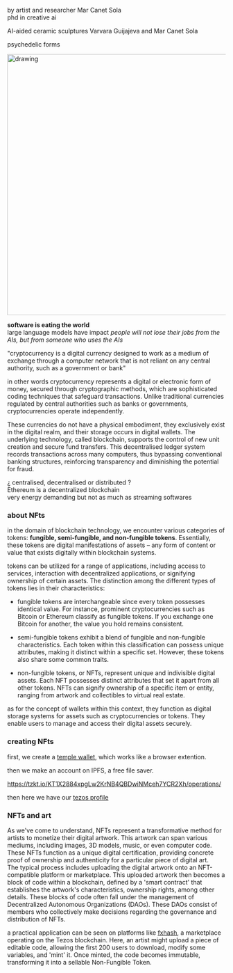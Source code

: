 by  artist and researcher Mar Canet Sola   
phd in creative ai  

AI-aided ceramic sculptures Varvara Guijajeva and Mar Canet Sola

psychedelic forms

<img src="../sculptures.png" alt="drawing" width="600" />   

**software is eating the world**  
large language models have impact 
*people will not lose their jobs from the AIs, but from someone who uses the AIs*

"cryptocurrency is a digital currency designed to work as a medium of exchange through a computer network that is not reliant on any central authority, such as a government or bank"  

in other words cryptocurrency represents a digital or electronic form of money, secured through cryptographic methods, which are sophisticated coding techniques that safeguard transactions. Unlike traditional currencies regulated by central authorities such as banks or governments, cryptocurrencies operate independently.

These currencies do not have a physical embodiment, they exclusively exist in the digital realm, and their storage occurs in digital wallets. The underlying technology, called blockchain, supports the control of new unit creation and secure fund transfers. This decentralised ledger system records transactions across many computers, thus bypassing conventional banking structures, reinforcing transparency and diminishing the potential for fraud.

¿ centralised, decentralised or distributed ?   
Ethereum is a decentralized blockchain   
very energy demanding but not as much as streaming softwares  

### about NFts   
in the domain of blockchain technology, we encounter various categories of tokens: **fungible, semi-fungible, and non-fungible tokens**. Essentially, these tokens are digital manifestations of assets – any form of content or value that exists digitally within blockchain systems.  

tokens can be utilized for a range of applications, including access to services, interaction with decentralized applications, or signifying ownership of certain assets. The distinction among the different types of tokens lies in their characteristics:  

- fungible tokens are interchangeable since every token possesses identical value. For instance, prominent cryptocurrencies such as Bitcoin or Ethereum classify as fungible tokens. If you exchange one Bitcoin for another, the value you hold remains consistent.  

- semi-fungible tokens exhibit a blend of fungible and non-fungible characteristics. Each token within this classification can possess unique attributes, making it distinct within a specific set. However, these tokens also share some common traits.  

- non-fungible tokens, or NFTs, represent unique and indivisible digital assets. Each NFT possesses distinct attributes that set it apart from all other tokens. NFTs can signify ownership of a specific item or entity, ranging from artwork and collectibles to virtual real estate.  

as for the concept of wallets within this context, they function as digital storage systems for assets such as cryptocurrencies or tokens. They enable users to manage and access their digital assets securely.  

### creating NFts  

first, we create a [temple wallet](https://templewallet.com/download?platform=extension), which works like a browser extention.  

then we make an account on IPFS, a free file saver.

https://tzkt.io/KT1X2884xpgLw2KrNB4QBDwiNMceh7YCR2Xh/operations/  

then here we have our [tezos profile](https://tzprofiles.com/) 

### NFTs and art  
As we've come to understand, NFTs represent a transformative method for artists to monetize their digital artwork. This artwork can span various mediums, including images, 3D models, music, or even computer code. These NFTs function as a unique digital certification, providing concrete proof of ownership and authenticity for a particular piece of digital art.  
The typical process includes uploading the digital artwork onto an NFT-compatible platform or marketplace. This uploaded artwork then becomes a block of code within a blockchain, defined by a 'smart contract' that establishes the artwork's characteristics, ownership rights, among other details. These blocks of code often fall under the management of Decentralized Autonomous Organizations (DAOs). These DAOs consist of members who collectively make decisions regarding the governance and distribution of NFTs.  

a practical application can be seen on platforms like [fxhash](https://www.fxhash.xyz/), a marketplace operating on the Tezos blockchain. Here, an artist might upload a piece of editable code, allowing the first 200 users to download, modify some variables, and 'mint' it. Once minted, the code becomes immutable, transforming it into a sellable Non-Fungible Token.  
